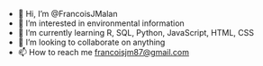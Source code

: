 - 👋 Hi, I’m @FrancoisJMalan
- 👀 I’m interested in environmental information
- 🌱 I’m currently learning R, SQL, Python, JavaScript, HTML, CSS
- 💞️ I’m looking to collaborate on anything
- 📫 How to reach me francoisjm87@gmail.com

<!---
FrancoisJMalan/FrancoisJMalan is a ✨ special ✨ repository because its `README.md` (this file) appears on your GitHub profile.
You can click the Preview link to take a look at your changes.
--->
